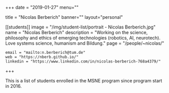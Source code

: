 
+++
date = "2019-01-27"
menu=""


title = "Nicolas Berberich"
banner=""
layout="personal"

[[students]]
    image = "/img/student-list/portrait - Nicolas Berberich.jpg"
    name = "Nicolas Berberich"
    description = "Working on the science, philosophy and ethics of emerging technologies (robotics, AI, neurotech). Love systems science, humanism and Bildung."
    page = "/people/~nicolas/"

    email = "mailto:n.berberich@tum.de"
    web = "https://nberb.github.io/"
    linkedin = "https://www.linkedin.com/in/nicolas-berberich-768a4379/"


+++

This is a list of students enrolled in the MSNE program since program start in 2016.

